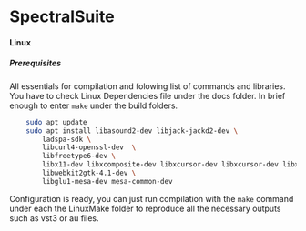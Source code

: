 # SpectralSuite

#### Linux
##### Prerequisites

All essentials for compilation and folowing list of commands and libraries. You have to check Linux Dependencies file under the docs folder. In brief enough to enter `make` under the build folders.

```bash
    sudo apt update
    sudo apt install libasound2-dev libjack-jackd2-dev \
        ladspa-sdk \
        libcurl4-openssl-dev  \
        libfreetype6-dev \
        libx11-dev libxcomposite-dev libxcursor-dev libxcursor-dev libxext-dev libxinerama-dev libxrandr-dev libxrender-dev \
        libwebkit2gtk-4.1-dev \
        libglu1-mesa-dev mesa-common-dev
```
Configuration is ready, you can just run compilation with the `make` command under each the LinuxMake folder to reproduce all the necessary outputs such as vst3 or au files.
